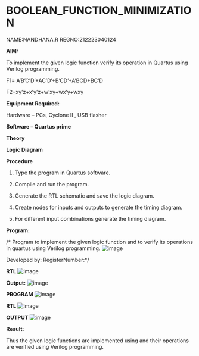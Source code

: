 # BOOLEAN_FUNCTION_MINIMIZATION
NAME:NANDHANA.R
REGNO:212223040124


**AIM:**

To implement the given logic function verify its operation in Quartus using Verilog programming.

F1= A’B’C’D’+AC’D’+B’CD’+A’BCD+BC’D 

F2=xy’z+x’y’z+w’xy+wx’y+wxy

**Equipment Required:**

Hardware – PCs, Cyclone II , USB flasher

**Software – Quartus prime**

**Theory**

**Logic Diagram**

**Procedure**

1.	Type the program in Quartus software.

2.	Compile and run the program.

3.	Generate the RTL schematic and save the logic diagram.

4.	Create nodes for inputs and outputs to generate the timing diagram.

5.	For different input combinations generate the timing diagram.


**Program:**

/* Program to implement the given logic function and to verify its operations in quartus using Verilog programming. 
![image](https://github.com/user-attachments/assets/233d89da-4331-4ad2-ac34-b39ee82f835f)


Developed by: RegisterNumber:*/


**RTL**
![image](https://github.com/user-attachments/assets/656e170a-ec73-4c94-b834-7a7bede2069c)


**Output:**
![image](https://github.com/user-attachments/assets/ef073866-4d92-4152-a98b-29b2a27dc084)


**PROGRAM**
![image](https://github.com/user-attachments/assets/35876be7-bd12-4e17-809b-b6a7314297d2)

**RTL**
![image](https://github.com/user-attachments/assets/42b09af5-0262-4a2a-8a3f-9b5931eb5a9d)

**OUTPUT**
![image](https://github.com/user-attachments/assets/74e266c2-379a-4056-bc90-3f9287cd1fbb)








**Result:**

Thus the given logic functions are implemented using and their operations are verified using Verilog programming.

